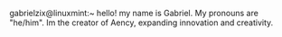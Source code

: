 gabrielzix@linuxmint:~ hello! my name is Gabriel. My pronouns are "he/him". Im the creator of Aency, expanding innovation and creativity.
